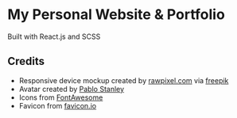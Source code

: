 # My Personal Website & Portfolio

<!-- List icons for tech stack here -->

Built with React.js and SCSS


<!-- ## Live Site -->

<!-- **Hosted via Netlify** -->

<!-- [angelafrancisco.com](https://angelafrancisco.com/) -->

<!-- ## Future Features -->

## Credits

- Responsive device mockup created by [rawpixel.com](https://www.freepik.com/psd/device-mockup) via [freepik](www.freepik.com)
- Avatar created by [Pablo Stanley](https://blush.design/collections/rChdrB8vX8xQJunpDPp8/avatars)
- Icons from [FontAwesome](https://fontawesome.com/)
- Favicon from [favicon.io](https://favicon.io/favicon-generator/)